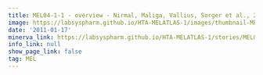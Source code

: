 ```yaml
---
title: MEL04-1-1 - overview - Nirmal, Maliga, Vallius, Sorger et al., 2021
image: https://labsyspharm.github.io/HTA-MELATLAS-1/images/thumbnail-MEL04-1-1-overview.jpg
date: '2011-01-17'
minerva_link: https://labsyspharm.github.io/HTA-MELATLAS-1/stories/MEL04-1-1-overview.html
info_link: null
show_page_link: false
tag: MEL
---
```

